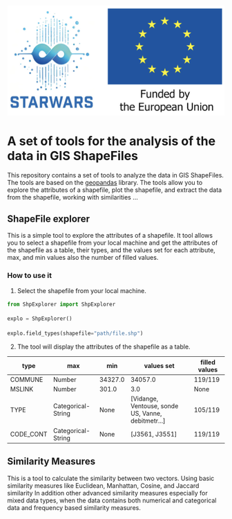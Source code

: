 ![Star Wars](imgs/starwars+EU.png)

# A set of tools for the analysis of the data in GIS ShapeFiles

This repository contains a set of tools to analyze the data in GIS ShapeFiles. The tools are based on the [geopandas](https://geopandas.org/) library. The tools allow you to explore the attributes of a shapefile, plot the shapefile, and extract the data from the shapefile, working with similarities ...

## ShapeFile explorer

This is a simple tool to explore the attributes of a shapefile. It tool allows you to select a shapefile from your local machine and get the attributes of the shapefile as a table, their types, and the values set for each attribute, max, and min values also the number of filled values.

### How to use it

1. Select the shapefile from your local machine.

```python
from ShpExplorer import ShpExplorer

explo = ShpExplorer()

explo.field_types(shapefile="path/file.shp")
```

2. The tool will display the attributes of the shapefile as a table.

| type              | max                | min                | values set | filled values |
|-------------------|--------------------|--------------------|------------|---------------|
| COMMUNE           | Number             | 34327.0            | 34057.0    | 119/119          |
| MSLINK            | Number             | 301.0              | 3.0        | None          |
| TYPE              | Categorical-String | None               | [Vidange, Ventouse, sonde US, Vanne, debitmetr...]       | 105/119 |
| CODE_CONT         | Categorical-String | None               | [J3561, J3551]   | 119/119 |


## Similarity Measures

This is a tool to calculate the similarity between two vectors. Using basic similarity measures like Euclidean, Manhattan, Cosine, and Jaccard similarity In addition other advanced similarity measures especially for mixed data types, when the data contains both numerical and categorical data and frequency based similarity measures.